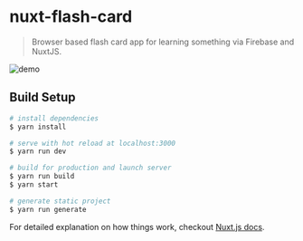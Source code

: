 # nuxt-flash-card

> Browser based flash card app for learning something via Firebase and NuxtJS.

![demo](https://media.giphy.com/media/9RXT0znTaEj2Lv05Dq/giphy.gif)

## Build Setup

``` bash
# install dependencies
$ yarn install

# serve with hot reload at localhost:3000
$ yarn run dev

# build for production and launch server
$ yarn run build
$ yarn start

# generate static project
$ yarn run generate
```

For detailed explanation on how things work, checkout [Nuxt.js docs](https://nuxtjs.org).
